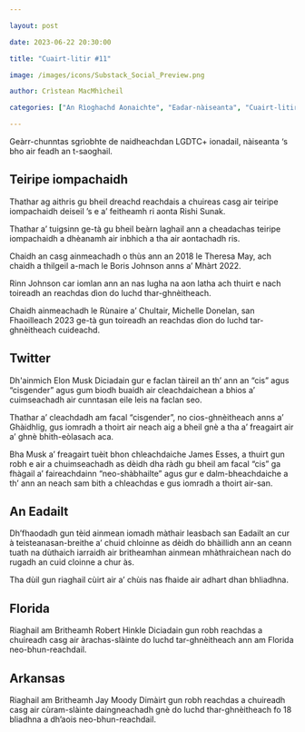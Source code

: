 ```yaml
---

layout: post

date: 2023-06-22 20:30:00

title: "Cuairt-litir #11"

image: /images/icons/Substack_Social_Preview.png

author: Crìstean MacMhìcheil

categories: ["An Rìoghachd Aonaichte", "Eadar-nàiseanta", "Cuairt-litir", "Lagh", "Poileataigs", "Slàinte", "Teicneòlas"]

---
```


Geàrr-chunntas sgrìobhte de naidheachdan LGDTC+ ionadail, nàiseanta ‘s bho air feadh an t-saoghail.

## Teiripe iompachaidh

Thathar ag aithris gu bheil dreachd reachdais a chuireas casg air teiripe iompachaidh deiseil ’s e a’ feitheamh ri aonta Rishi Sunak.

Thathar a’ tuigsinn ge-tà gu bheil beàrn laghail ann a cheadachas teiripe iompachaidh a dhèanamh air inbhich a tha air aontachadh ris.

Chaidh an casg ainmeachadh o thùs ann an 2018 le Theresa May, ach chaidh a thilgeil a-mach le Boris Johnson anns a’ Mhàrt 2022.

Rinn Johnson car iomlan ann an nas lugha na aon latha ach thuirt e nach toireadh an reachdas dìon do luchd thar-ghnèitheach.

Chaidh ainmeachadh le Rùnaire a’ Chultair, Michelle Donelan, san Fhaoilleach 2023 ge-tà gun toireadh an reachdas dìon do luchd tar-ghnèitheach cuideachd.

## Twitter

Dh'ainmich Elon Musk Diciadain gur e faclan tàireil an th’ ann an “cis” agus “cisgender” agus gum biodh buaidh air cleachdaichean a bhios a’ cuimseachadh air cunntasan eile leis na faclan seo.

Thathar a’ cleachdadh am facal “cisgender”, no cios-ghnèitheach anns a’ Ghàidhlig, gus iomradh a thoirt air neach aig a bheil gnè a tha a’ freagairt air a’ ghnè bhith-eòlasach aca.

Bha Musk a’ freagairt tuèit bhon chleachdaiche James Esses, a thuirt gun robh e air a chuimseachadh as dèidh dha ràdh gu bheil am facal “cis” ga fhàgail a’ faireachdainn “neo-shàbhailte” agus gur e dalm-bheachdaiche a th’ ann an neach sam bith a chleachdas e gus iomradh a thoirt air-san.

## An Eadailt

Dh’fhaodadh gun tèid ainmean iomadh màthair leasbach san Eadailt an cur à teisteanasan-breithe a’ chuid chloinne as dèidh do bhàillidh ann an ceann tuath na dùthaich iarraidh air britheamhan ainmean mhàthraichean nach do rugadh an cuid cloinne a chur às.

Tha dùil gun riaghail cùirt air a’ chùis nas fhaide air adhart dhan bhliadhna.

## Florida

Riaghail am Britheamh Robert Hinkle Diciadain gun robh reachdas a chuireadh casg air àrachas-slàinte do luchd tar-ghnèitheach ann am Florida neo-bhun-reachdail.

## Arkansas

Riaghail am Britheamh Jay Moody Dimàirt gun robh reachdas a chuireadh casg air cùram-slàinte daingneachadh gnè do luchd thar-ghnèitheach fo 18 bliadhna a dh’aois neo-bhun-reachdail.
